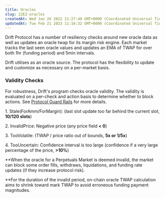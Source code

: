 ```yaml
---
title: Oracles
slug: 22EZ-oracles
createdAt: Wed Jan 26 2022 21:27:40 GMT+0000 (Coordinated Universal Time)
updatedAt: Tue Feb 21 2023 11:16:32 GMT+0000 (Coordinated Universal Time)
---
```


Drift Protocol has a number of resiliency checks around new oracle data as well as updates an oracle twap for its margin risk engine. Each market tracks the last seen oracle values and updates an EMA of TWAP for over both 1hr (funding period) and 5min intervals.

Drift utilises as an oracle source.  The protocol has the flexibility to update and customize as necessary on a per-market basis.

### Validity Checks

For robustness, Drift's program checks oracle validity. The validity is evaluated on a per-check and action basis to determine whether to block actions. See [Protocol Guard Rails](<../Drift Protocol v2 Docs/Protocol Guard Rails.md>) for more details.

1\. Stale(ForAmm/ForMargin): (last slot update too far behind the current slot, **10/120 slots**)

2\. InvalidPrice: Negative price (any price field **< 0**)

3\. TooVolatile: (TWAP / price ratio out of bounds, **5x or 1/5x**)

4\. TooUncertain: Confidence interval is too large (confidence if a very large percentage of the price, **>10%**)

**When the oracle for a Perpetuals Market is deemed invalid, the market can block some order fills, withdraws, liquidations, and funding rate updates (if they increase protocol risk).&#x20;

**For the duration of the invalid period, on-chain oracle TWAP calculation aims to shrink toward mark TWAP to avoid erroneous funding payment magnitudes.&#x20;

